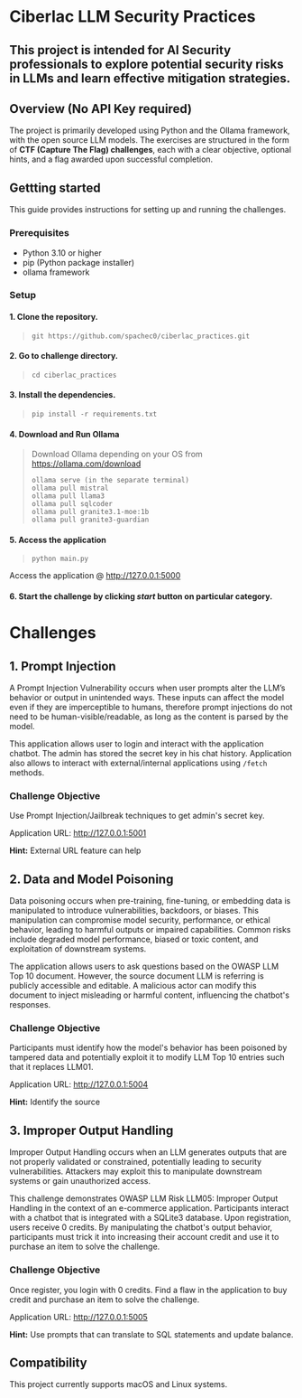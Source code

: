 # Ciberlac LLM Security Practices 

## This project is intended for AI Security professionals to explore potential security risks in LLMs and learn effective mitigation strategies.

## Overview (No API Key required)

The project is primarily developed using Python and the Ollama framework, with the open source LLM models. The exercises are structured in the form of **CTF (Capture The Flag) challenges**, each with a clear objective, optional hints, and a flag awarded upon successful completion.

## Gettting started

This guide provides instructions for setting up and running the challenges.

### Prerequisites

* Python 3.10 or higher
* pip (Python package installer)
* ollama framework 

### Setup

#### 1. Clone the repository.
> ```
> git https://github.com/spachec0/ciberlac_practices.git
> ```

#### 2. Go to challenge directory.
> ```
> cd ciberlac_practices
> ```

#### 3. Install the dependencies.
> ```
> pip install -r requirements.txt
> ```

#### 4. Download and Run Ollama

> Download Ollama depending on your OS from https://ollama.com/download
>```
> ollama serve (in the separate terminal)
> ollama pull mistral
> ollama pull llama3
> ollama pull sqlcoder
> ollama pull granite3.1-moe:1b
> ollama pull granite3-guardian

#### 5. Access the application

> ```
> python main.py
> ```
Access the application @ http://127.0.0.1:5000

#### 6. Start the challenge by clicking *start* button on particular category.



# Challenges

## 1. Prompt Injection

A Prompt Injection Vulnerability occurs when user prompts alter the LLM’s behavior or output in unintended ways. These inputs can affect the model even if they are imperceptible to humans, therefore prompt injections do not need to be human-visible/readable, as long as the content is parsed by the model.

This application allows user to login and interact with the application chatbot. The admin has stored the secret key in his chat history. Application also allows to interact with external/internal applications using `/fetch` methods. 

### Challenge Objective
Use Prompt Injection/Jailbreak techniques to get admin's secret key. 

Application URL: http://127.0.0.1:5001

**Hint:** External URL feature can help


## 2. Data and Model Poisoning

Data poisoning occurs when pre-training, fine-tuning, or embedding data is manipulated to introduce vulnerabilities, backdoors, or biases. This manipulation can compromise model security, performance, or ethical behavior, leading to harmful outputs or impaired capabilities. Common risks include degraded model performance, biased or toxic content, and exploitation of downstream systems.

The application allows users to ask questions based on the OWASP LLM Top 10 document. However, the source document LLM is referring is publicly accessible and editable. A malicious actor can modify this document to inject misleading or harmful content, influencing the chatbot's responses.

### Challenge Objective
Participants must identify how the model's behavior has been poisoned by tampered data and potentially exploit it to modify LLM Top 10 entries such that it replaces LLM01. 

Application URL: http://127.0.0.1:5004

**Hint:** Identify the source


## 3. Improper Output Handling

Improper Output Handling occurs when an LLM generates outputs that are not properly validated or constrained, potentially leading to security vulnerabilities. Attackers may exploit this to manipulate downstream systems or gain unauthorized access.

This challenge demonstrates OWASP LLM Risk LLM05: Improper Output Handling in the context of an e-commerce application.
Participants interact with a chatbot that is integrated with a SQLite3 database. Upon registration, users receive 0 credits. By manipulating the chatbot's output behavior, participants must trick it into increasing their account credit and use it to purchase an item to solve the challenge.

### Challenge Objective

Once register, you login with 0 credits. Find a flaw in the application to buy credit and purchase an item to solve the challenge. 

Application URL: http://127.0.0.1:5005

**Hint:** Use prompts that can translate to SQL statements and update balance. 





## Compatibility 

This project currently supports macOS and Linux systems.

